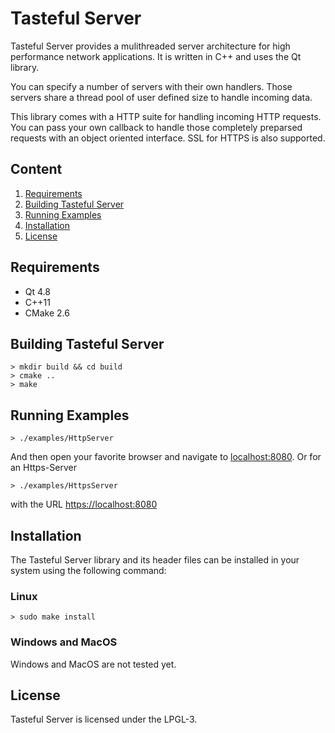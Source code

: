 Tasteful Server
=========

Tasteful Server provides a mulithreaded server architecture for high performance network applications.
It is written in C++ and uses the Qt library.

You can specify a number of servers with their own handlers.
Those servers share a thread pool of user defined size to handle incoming data.

This library comes with a HTTP suite for handling incoming HTTP requests.
You can pass your own callback to handle those completely preparsed requests with an object oriented interface.
SSL for HTTPS is also supported.

Content
------------

1. [Requirements](#requirements)
2. [Building Tasteful Server](#building-tasteful-server)
3. [Running Examples](#running-examples)
4. [Installation](#installation)
5. [License](#license)

Requirements
---------------------

 * Qt 4.8
 * C++11
 * CMake 2.6
 
Building Tasteful Server
-----------------------------------
 
    > mkdir build && cd build
    > cmake ..
    > make
 
Running Examples
---------------------------------

    > ./examples/HttpServer

And then open your favorite browser and navigate to [localhost:8080](http://localhost:8080).
Or for an Https-Server

    > ./examples/HttpsServer

with the URL [https://localhost:8080](https://localhost:8080)

Installation
----------------

The Tasteful Server library and its header files can be installed in your system using the following command:

### Linux

    > sudo make install

### Windows and MacOS

Windows and MacOS are not tested yet.

License
-----------

Tasteful Server is licensed under the LPGL-3.